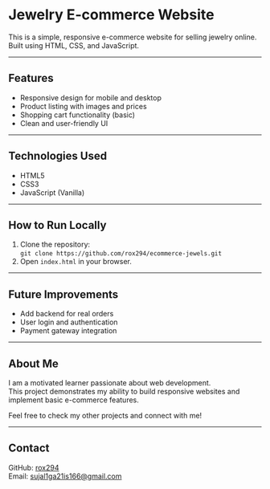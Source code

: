 # Jewelry E-commerce Website

This is a simple, responsive e-commerce website for selling jewelry online.  
Built using HTML, CSS, and JavaScript.  

---

## Features

- Responsive design for mobile and desktop  
- Product listing with images and prices  
- Shopping cart functionality (basic)  
- Clean and user-friendly UI  

---

## Technologies Used

- HTML5  
- CSS3  
- JavaScript (Vanilla)  

---

## How to Run Locally

1. Clone the repository:  
   `git clone https://github.com/rox294/ecommerce-jewels.git`  
2. Open `index.html` in your browser.

---

## Future Improvements

- Add backend for real orders  
- User login and authentication  
- Payment gateway integration  

---

## About Me

I am a motivated learner passionate about web development.  
This project demonstrates my ability to build responsive websites and implement basic e-commerce features.  

Feel free to check my other projects and connect with me!

---

## Contact

GitHub: [rox294](https://github.com/rox294)  
Email: sujal1ga21is166@gmail.com
